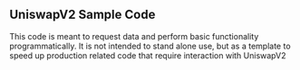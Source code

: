 ## UniswapV2 Sample Code
This code is meant to request data and perform basic functionality programmatically.  It is not intended to stand alone use, but as a template to speed up production related code that require interaction with UniswapV2
